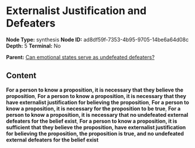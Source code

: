 # Externalist Justification and Defeaters

**Node Type:** synthesis
**Node ID:** ad8df59f-7353-4b95-9705-14be6a64d08c
**Depth:** 5
**Terminal:** No

**Parent:** [Can emotional states serve as undefeated defeaters?](can-emotional-states-serve-as-undefeated-defeaters-antithesis-4390d94f-54a6-4db0-9651-ecad3fdc46dd.md)

## Content

**For a person to know a proposition, it is necessary that they believe the proposition**, **For a person to know a proposition, it is necessary that they have externalist justification for believing the proposition**, **For a person to know a proposition, it is necessary for the proposition to be true**, **For a person to know a proposition, it is necessary that no undefeated external defeaters for the belief exist**, **For a person to know a proposition, it is sufficient that they believe the proposition, have externalist justification for believing the proposition, the proposition is true, and no undefeated external defeaters for the belief exist**
